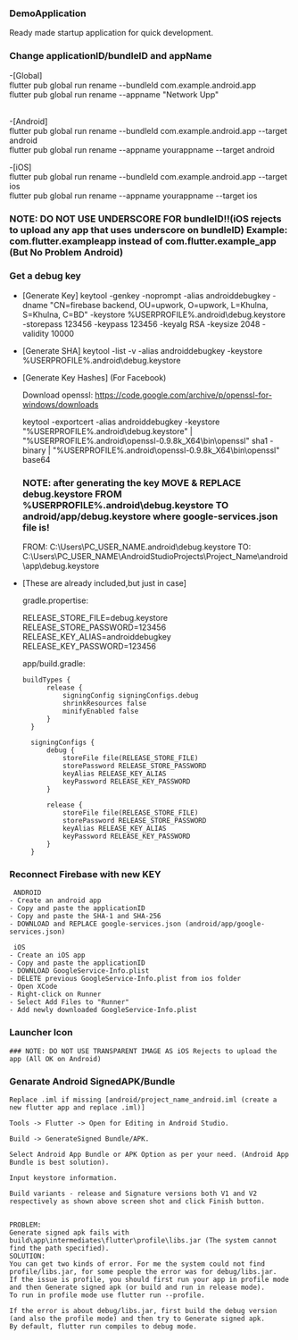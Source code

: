 ### DemoApplication

Ready made startup application for quick development.

### Change applicationID/bundleID and appName

-[Global] <br />
   flutter pub global run rename --bundleId com.example.android.app <br />
   flutter pub global run rename --appname "Network Upp" <br /> <br />
   
-[Android] <br />
   flutter pub global run rename --bundleId com.example.android.app --target android <br />
   flutter pub global run rename --appname yourappname --target android <br />

-[iOS] <br />
   flutter pub global run rename --bundleId com.example.android.app --target ios <br />
   flutter pub global run rename --appname yourappname --target ios <br />

   ### NOTE: DO NOT USE UNDERSCORE FOR bundleID!!(iOS rejects to upload any app that uses underscore on bundleID) Example: com.flutter.exampleapp instead of com.flutter.example_app (But No Problem Android)

### Get a debug key

- [Generate Key]
    keytool -genkey -noprompt -alias androiddebugkey -dname "CN=firebase backend, OU=upwork, O=upwork, L=Khulna, S=Khulna, C=BD" -keystore %USERPROFILE%\.android\debug.keystore -storepass 123456 -keypass 123456 -keyalg RSA -keysize 2048 -validity 10000

- [Generate SHA]
    keytool -list -v -alias androiddebugkey -keystore %USERPROFILE%\.android\debug.keystore

- [Generate Key Hashes] (For Facebook)

    Download openssl:
    https://code.google.com/archive/p/openssl-for-windows/downloads

    keytool -exportcert -alias androiddebugkey -keystore "%USERPROFILE%\.android\debug.keystore" | "%USERPROFILE%\.android\openssl-0.9.8k_X64\bin\openssl" sha1 -binary | "%USERPROFILE%\.android\openssl-0.9.8k_X64\bin\openssl" base64

    ### NOTE: after generating the key MOVE & REPLACE debug.keystore FROM %USERPROFILE%\.android\debug.keystore TO android/app/debug.keystore where google-services.json file is!

    FROM: C:\Users\PC_USER_NAME\.android\debug.keystore
    TO: C:\Users\PC_USER_NAME\AndroidStudioProjects\Project_Name\android\app\debug.keystore

- [These are already included,but just in case]

    gradle.propertise:

    RELEASE_STORE_FILE=debug.keystore
    RELEASE_STORE_PASSWORD=123456
    RELEASE_KEY_ALIAS=androiddebugkey
    RELEASE_KEY_PASSWORD=123456

    app/build.gradle:

      buildTypes {
            release {
                signingConfig signingConfigs.debug
                shrinkResources false
                minifyEnabled false
            }
        }

        signingConfigs {
            debug {
                storeFile file(RELEASE_STORE_FILE)
                storePassword RELEASE_STORE_PASSWORD
                keyAlias RELEASE_KEY_ALIAS
                keyPassword RELEASE_KEY_PASSWORD
            }

            release {
                storeFile file(RELEASE_STORE_FILE)
                storePassword RELEASE_STORE_PASSWORD
                keyAlias RELEASE_KEY_ALIAS
                keyPassword RELEASE_KEY_PASSWORD
            }
        }

### Reconnect Firebase with new KEY

     ANDROID
    - Create an android app
    - Copy and paste the applicationID
    - Copy and paste the SHA-1 and SHA-256
    - DOWNLOAD and REPLACE google-services.json (android/app/google-services.json)

     iOS
    - Create an iOS app
    - Copy and paste the applicationID
    - DOWNLOAD GoogleService-Info.plist
    - DELETE previous GoogleService-Info.plist from ios folder
    - Open XCode
    - Right-click on Runner
    - Select Add Files to "Runner"
    - Add newly downloaded GoogleService-Info.plist

### Launcher Icon

    ### NOTE: DO NOT USE TRANSPARENT IMAGE AS iOS Rejects to upload the app (All OK on Android)


### Genarate Android SignedAPK/Bundle

    Replace .iml if missing [android/project_name_android.iml (create a new flutter app and replace .iml)]

    Tools -> Flutter -> Open for Editing in Android Studio.

    Build -> GenerateSigned Bundle/APK.

    Select Android App Bundle or APK Option as per your need. (Android App Bundle is best solution).

    Input keystore information.

    Build variants - release and Signature versions both V1 and V2 respectively as shown above screen shot and click Finish button.


    PROBLEM:
    Generate signed apk fails with build\app\intermediates\flutter\profile\libs.jar (The system cannot find the path specified).
    SOLUTION:
    You can get two kinds of error. For me the system could not find profile/libs.jar, for some people the error was for debug/libs.jar.
    If the issue is profile, you should first run your app in profile mode and then Generate signed apk (or build and run in release mode).
    To run in profile mode use flutter run --profile.

    If the error is about debug/libs.jar, first build the debug version (and also the profile mode) and then try to Generate signed apk.
    By default, flutter run compiles to debug mode.

